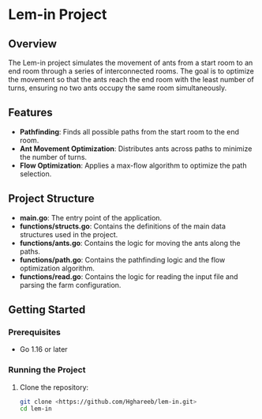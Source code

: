 # Lem-in Project

## Overview

The Lem-in project simulates the movement of ants from a start room to an end room through a series of interconnected rooms. The goal is to optimize the movement so that the ants reach the end room with the least number of turns, ensuring no two ants occupy the same room simultaneously.

## Features

- **Pathfinding**: Finds all possible paths from the start room to the end room.
- **Ant Movement Optimization**: Distributes ants across paths to minimize the number of turns.
- **Flow Optimization**: Applies a max-flow algorithm to optimize the path selection.

## Project Structure

- **main.go**: The entry point of the application.
- **functions/structs.go**: Contains the definitions of the main data structures used in the project.
- **functions/ants.go**: Contains the logic for moving the ants along the paths.
- **functions/path.go**: Contains the pathfinding logic and the flow optimization algorithm.
- **functions/read.go**: Contains the logic for reading the input file and parsing the farm configuration.

## Getting Started

### Prerequisites

- Go 1.16 or later

### Running the Project

1. Clone the repository:
   ```sh
   git clone <https://github.com/Hghareeb/lem-in.git>
   cd lem-in
